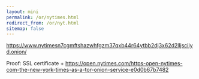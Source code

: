 ```yaml
---
layout: mini
permalink: /or/nytimes.html
redirect_from: /or/nyt.html
sitemap: false
---
```


https://www.nytimesn7cgmftshazwhfgzm37qxb44r64ytbb2dj3x62d2lljsciiyd.onion/

Proof: SSL certificate + https://open.nytimes.com/https-open-nytimes-com-the-new-york-times-as-a-tor-onion-service-e0d0b67b7482
